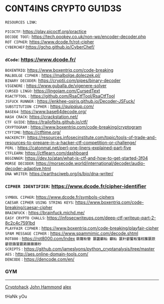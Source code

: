 # C0NT4INS CRYPT0 GU1D3S

`RESOURCES LINK`:  

`PICOCTF`:  https://play.picoctf.org/practice  
`DECODE TOOl`: https://tech.pookey.co.uk/non-wp/encoder-decoder.php  
`ROT CIPHER`: https://www.dcode.fr/rot-cipher   
`CYBERCHEF`:https://gchq.github.io/CyberChef/
### `dCode`: https://www.dcode.fr/
`BOXENTRIQ`: https://www.boxentriq.com/code-breaking  
`MALBOLGE CIPHER` : https://malbolge.doleczek.pl/  
`BINARY DECODER`: https://cryptii.com/pipes/binary-decoder  
`VIGENERE` : https://www.guballa.de/vigenere-solver  
`CURSED LINGO`: https://lingojam.com/CursedText  
`RSACTFTOOL` : https://github.com/RsaCtfTool/RsaCtfTool  
`JSFUCK RUNNER` : https://enkhee-osiris.github.io/Decoder-JSFuck/  
`SUBSTITUTION CIPHER` : https://quipqiup.com/  
`BASE64`: https://www.base64decode.org/  
`HASH CRACK`: https://crackstation.net/  
`CTF GUIDE`: https://trailofbits.github.io/ctf/  
`CRYPTOGRAM` : https://www.boxentriq.com/code-breaking/cryptogram  
`CTFTIME`: https://ctftime.org/  
`HACKERCTF`: https://resources.infosecinstitute.com/topic/tools-of-trade-and-resources-to-prepare-in-a-hacker-ctf-competition-or-challenge/  
`PERL` : https://catonmat.net/perl-one-liners-explained-part-five  
`CTFLEARN`: https://ctflearn.com/dashboard  
`BEGINNER`: https://dev.to/atan/what-is-ctf-and-how-to-get-started-3f04  
`MORSE DECODER`: https://morsecode.world/international/decoder/audio-decoder-adaptive.html  
`DNA WRITER`: https://earthsciweb.org/js/bio/dna-writer/  
### `CIPHER IDENTIFIER`: https://www.dcode.fr/cipher-identifier  
`SYMBOL CIPHER`: https://www.dcode.fr/symbols-ciphers  
`CAESAR CIPHER USING STRING KEYS`: https://www.boxentriq.com/code-breaking/caesar-cipher  
`BRAINFUCK` : https://brainfuck.michd.me/  
`EASY CRYPTO CHALLS`: https://infosecwriteups.com/deep-ctf-writeup-part-2-8c2c4c7591bd  
`PLAYFAIR CIPHER` : https://www.boxentriq.com/code-breaking/playfair-cipher  
`SPAM MESSAGE CIPHER` : https://www.spammimic.com/decode.shtml  
`ROT800` : https://rot8000.com/Index ```籢籮籹簪 籝籱籲籼 籲籼 籯籵籪籰粄籓籾簾籝籨籪籨籛簹籝籁籘籘籘粆```  
`SCRIPTS` : https://github.com/jameslyons/python_cryptanalysis/tree/master  
`AES` : http://aes.online-domain-tools.com/  
`DENCODE` : https://dencode.com/en/  

### GYM
---

[Cryptohack](https://cryptohack.org/courses/)
[John Hammond](https://www.youtube.com/playlist?list=PL1H1sBF1VAKU05UWhDDwl38CV4CIk7RLJ)
[alex](https://github.com/alex-bellon/ctf-challenges)



tHaNk yOu


